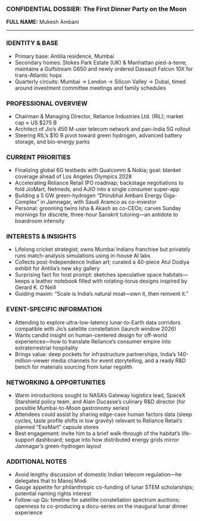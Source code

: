 ### CONFIDENTIAL DOSSIER: The First Dinner Party on the Moon

**FULL NAME:** Mukesh Ambani

---
### IDENTITY & BASE
- Primary base: Antilia residence, Mumbai
- Secondary homes: Stokes Park Estate (UK) & Manhattan pied-à-terre; maintains a Gulfstream G650 and newly ordered Dassault Falcon 10X for trans-Atlantic hops
- Quarterly circuits: Mumbai → London → Silicon Valley → Dubai, timed around investment committee meetings and family schedules

### PROFESSIONAL OVERVIEW
- Chairman & Managing Director, Reliance Industries Ltd. (RIL); market cap ≈ US $275 B
- Architect of Jio’s 450 M-user telecom network and pan-India 5G rollout
- Steering RIL’s $10 B pivot toward green hydrogen, advanced battery storage, and bio-energy parks

### CURRENT PRIORITIES
- Finalizing global 6G testbeds with Qualcomm & Nokia; goal: blanket coverage ahead of Los Angeles Olympics 2028
- Accelerating Reliance Retail IPO roadmap; backstage negotiations to fold JioMart, Netmeds, and AJIO into a single consumer super-app
- Building a 5 GW green-hydrogen “Dhirubhai Ambani Energy Giga-Complex” in Jamnagar, with Saudi Aramco as co-investor
- Personal: grooming twins Isha & Akash as co-CEOs; carves Sunday mornings for discrete, three-hour Sanskrit tutoring—an antidote to boardroom intensity

### INTERESTS & INSIGHTS
- Lifelong cricket strategist; owns Mumbai Indians franchise but privately runs match-analysis simulations using in-house AI labs
- Collects post-Independence Indian art; curated a 40-piece Atul Dodiya exhibit for Antilia’s new sky gallery
- Surprising fact for host prompt: sketches speculative space habitats—keeps a leather notebook filled with rotating-torus designs inspired by Gerard K. O’Neill
- Guiding maxim: “Scale is India’s natural moat—own it, then reinvent it.”

### EVENT-SPECIFIC INFORMATION
- Attending to explore ultra-low-latency lunar-to-Earth data corridors compatible with Jio’s satellite constellation (launch window 2026)
- Wants candid insight on human-centered design for off-world experiences—how to translate Reliance’s consumer empire into extraterrestrial hospitality
- Brings value: deep pockets for infrastructure partnerships, India’s 140-million-viewer media channels for event storytelling, and a ready R&D bench for materials sourcing from lunar regolith

### NETWORKING & OPPORTUNITIES
- Warm introductions sought to NASA’s Gateway logistics lead, SpaceX Starshield policy team, and Alain Ducasse’s culinary R&D director (for possible Mumbai-to-Moon gastronomy series)
- Attendees could assist by sharing edge-case human factors data (sleep cycles, taste profile shifts in low gravity) relevant to Reliance Retail’s planned “ExoMart” capsule stores
- Best engagement: invite him to a brief walk-through of the habitat’s life-support dashboard; segue into how distributed energy grids mirror Jamnagar’s green-hydrogen layout

### ADDITIONAL NOTES
- Avoid lengthy discussion of domestic Indian telecom regulation—he delegates that to Manoj Modi
- Gauge appetite for philanthropic co-funding of lunar STEM scholarships; potential naming rights interest
- Follow-up Qs: timeline for satellite constellation spectrum auctions; openness to co-producing a docu-series on the inaugural lunar dinner experience
